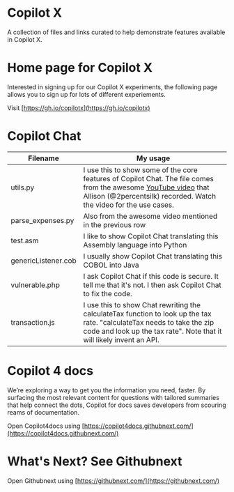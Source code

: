 # Copilot X

A collection of files and links curated to help demonstrate features available in Copilot X.


# Home page for Copilot X

Interested in signing up for our Copilot X experiments, the following page allows you to sign up for lots of different experiements.

Visit [https://gh.io/copilotx](https://gh.io/copilotx)

# Copilot Chat

Filename | My usage
--- | ---
utils.py | I use this to show some of the core features of Copilot Chat. The file comes from the awesome [YouTube video](https://www.youtube.com/watch?v=3surPGP7_4o) that Allison (@2percentsilk) recorded. Watch the video for the use cases.
parse_expenses.py | Also from the awesome video mentioned in the previous row
test.asm | I like to show Copilot Chat translating this Assembly language into Python
genericListener.cob | I usually show Copilot Chat translating this COBOL into Java
vulnerable.php | I ask Copilot Chat if this code is secure. It tell me that it's not. I then ask Copilot Chat to fix the code.
transaction.js | I use this to show Chat rewriting the calculateTax function to look up the tax rate. "calculateTax needs to take the zip code and look up the tax rate". Note that it will likely invent an API.


# Copilot 4 docs

We’re exploring a way to get you the information you need, faster. By surfacing the most relevant content for questions with tailored summaries that help connect the dots, Copilot for docs saves developers from scouring reams of documentation.

Open Copilot4docs using [https://copilot4docs.githubnext.com/](https://copilot4docs.githubnext.com/)


# What's Next? See Githubnext

Open Githubnext using [https://githubnext.com/](https://githubnext.com/)